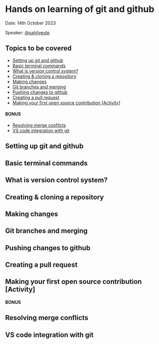 # Hands on learning of git and github
Date: 14th October 2023

Speaker: [@sahilyeole](https://github.com/sahilyeole)
## Topics to be covered
- [Setting up git and github](https://github.com/gdsc-ghrietn/git-github/edit/main/README.md#setting-up-git-and-github)
- [Basic terminal commands](https://github.com/gdsc-ghrietn/git-github/edit/main/README.md#basic-terminal-commands)
- [What is version control system?](https://github.com/gdsc-ghrietn/git-github/edit/main/README.md#what-is-version-control-system)
- [Creating & cloning a repository](https://github.com/gdsc-ghrietn/git-github/edit/main/README.md#creating--cloning-a-repository)
- [Making changes](https://github.com/gdsc-ghrietn/git-github/edit/main/README.md#making-changes)
- [Git branches and merging](https://github.com/gdsc-ghrietn/git-github/edit/main/README.md#git-branches-and-merging)
- [Pushing changes to github ](https://github.com/gdsc-ghrietn/git-github/edit/main/README.md#pushing-changes-to-github)
- [Creating a pull request](https://github.com/gdsc-ghrietn/git-github/edit/main/README.md#creating-a-pull-request)
- [Making your first open source contribution [Activity]](https://github.com/gdsc-ghrietn/git-github/edit/main/README.md#making-your-first-open-source-contribution-activity)

#### BONUS
- [Resolving merge conflicts](https://github.com/gdsc-ghrietn/git-github/edit/main/README.md#resolving-merge-conflicts)
- [VS code integration with git](https://github.com/gdsc-ghrietn/git-github/edit/main/README.md#vs-code-integration-with-git)

## Setting up git and github
## Basic terminal commands
## What is version control system?
## Creating & cloning a repository
## Making changes
## Git branches and merging
## Pushing changes to github 
## Creating a pull request
## Making your first open source contribution [Activity]

#### BONUS
## Resolving merge conflicts
## VS code integration with git

